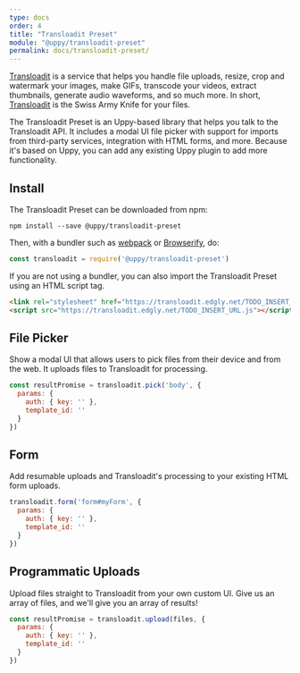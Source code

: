 ```yaml
---
type: docs
order: 4
title: "Transloadit Preset"
module: "@uppy/transloadit-preset"
permalink: docs/transloadit-preset/
---
```


[Transloadit][transloadit] is a service that helps you handle file uploads, resize, crop and watermark your images, make GIFs, transcode your videos, extract thumbnails, generate audio waveforms, and so much more. In short, [Transloadit][transloadit] is the Swiss Army Knife for your files.

The Transloadit Preset is an Uppy-based library that helps you talk to the Transloadit API. It includes a modal UI file picker with support for imports from third-party services, integration with HTML forms, and more. Because it's based on Uppy, you can add any existing Uppy plugin to add more functionality.

## Install

The Transloadit Preset can be downloaded from npm:

```shell
npm install --save @uppy/transloadit-preset
```

Then, with a bundler such as [webpack][webpack] or [Browserify][browserify], do:

```js
const transloadit = require('@uppy/transloadit-preset')
```

If you are not using a bundler, you can also import the Transloadit Preset using an HTML script tag.

```html
<link rel="stylesheet" href="https://transloadit.edgly.net/TODO_INSERT_URL.css">
<script src="https://transloadit.edgly.net/TODO_INSERT_URL.js"></script>
```

## File Picker

Show a modal UI that allows users to pick files from their device and from the web. It uploads files to Transloadit for processing.

```js
const resultPromise = transloadit.pick('body', {
  params: {
    auth: { key: '' },
    template_id: ''
  }
})
```

## Form

Add resumable uploads and Transloadit's processing to your existing HTML form uploads.

```js
transloadit.form('form#myForm', {
  params: {
    auth: { key: '' },
    template_id: ''
  }
})
```

## Programmatic Uploads

Upload files straight to Transloadit from your own custom UI. Give us an array of files, and we'll give you an array of results!

```js
const resultPromise = transloadit.upload(files, {
  params: {
    auth: { key: '' },
    template_id: ''
  }
})
```

[transloadit]: https://transloadit.com/
[browserify]: https://browserify.org
[webpack]: https://webpack.js.org
